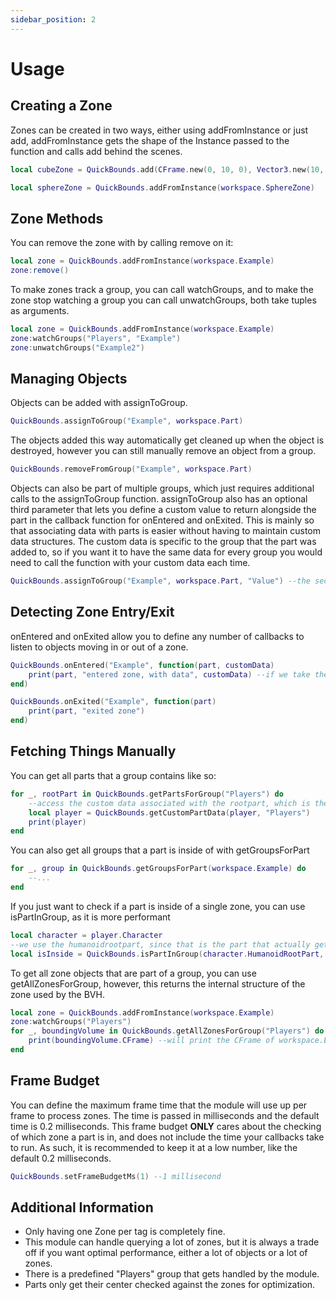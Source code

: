 ```yaml
---
sidebar_position: 2
---
```


# Usage

## Creating a Zone
Zones can be created in two ways, either using addFromInstance or just add, addFromInstance gets the shape of the Instance passed to the function and calls add behind the scenes.

```lua
local cubeZone = QuickBounds.add(CFrame.new(0, 10, 0), Vector3.new(10, 10, 10), "Cube")

local sphereZone = QuickBounds.addFromInstance(workspace.SphereZone)
```

## Zone Methods
You can remove the zone with by calling remove on it:
```lua
local zone = QuickBounds.addFromInstance(workspace.Example)
zone:remove()
```

To make zones track a group, you can call watchGroups, and to make the zone stop watching a group you can call unwatchGroups, both take tuples as arguments.
```lua
local zone = QuickBounds.addFromInstance(workspace.Example)
zone:watchGroups("Players", "Example")
zone:unwatchGroups("Example2")
```

## Managing Objects
Objects can be added with assignToGroup.

```lua
QuickBounds.assignToGroup("Example", workspace.Part)
```

The objects added this way automatically get cleaned up when the object is destroyed, however you can still manually remove an object from a group.

```lua
QuickBounds.removeFromGroup("Example", workspace.Part)
```

Objects can also be part of multiple groups, which just requires additional calls to the assignToGroup function. assignToGroup also has an optional third parameter that lets you define a custom value to return alongside the part in the callback function for onEntered and onExited. This is mainly so that associating data with parts is easier without having to maintain custom data structures. The custom data is specific to the group that the part was added to, so if you want it to have the same data for every group you would need to call the function with your custom data each time.

```lua
QuickBounds.assignToGroup("Example", workspace.Part, "Value") --the second parameter in the callback function will now be "Value" for this part
```

## Detecting Zone Entry/Exit
onEntered and onExited allow you to define any number of callbacks to listen to objects moving in or out of a zone.

```lua
QuickBounds.onEntered("Example", function(part, customData)
    print(part, "entered zone, with data", customData) --if we take the object defined above, this will print "Part entered zone, with data Value"
end)

QuickBounds.onExited("Example", function(part)
    print(part, "exited zone")
end)
```

## Fetching Things Manually
You can get all parts that a group contains like so:

```lua
for _, rootPart in QuickBounds.getPartsForGroup("Players") do
    --access the custom data associated with the rootpart, which is the Player object
    local player = QuickBounds.getCustomPartData(player, "Players")
    print(player)
end
```

You can also get all groups that a part is inside of with getGroupsForPart

```lua
for _, group in QuickBounds.getGroupsForPart(workspace.Example) do
    --...
end
```

If you just want to check if a part is inside of a single zone, you can use isPartInGroup, as it is more performant
```lua
local character = player.Character
--we use the humanoidrootpart, since that is the part that actually gets associated with the Players group
local isInside = QuickBounds.isPartInGroup(character.HumanoidRootPart, "Players")
```

To get all zone objects that are part of a group, you can use getAllZonesForGroup, however, this returns the internal structure of the zone used by the BVH.
```lua
local zone = QuickBounds.addFromInstance(workspace.Example)
zone:watchGroups("Players") 
for _, boundingVolume in QuickBounds.getAllZonesForGroup("Players") do
    print(boundingVolume.CFrame) --will print the CFrame of workspace.Example, check the BoundingVolume type in the API reference for more info on what zoneData holds
end
```

## Frame Budget
You can define the maximum frame time that the module will use up per frame to process zones. The time is passed in milliseconds and the default time is 0.2 milliseconds. This frame budget **ONLY** cares about the checking of which zone a part is in, and does not include the time your callbacks take to run. As such, it is recommended to keep it at a low number, like the default 0.2 milliseconds.

```lua
QuickBounds.setFrameBudgetMs(1) --1 millisecond
```

## Additional Information
- Only having one Zone per tag is completely fine.
- This module can handle querying a lot of zones, but it is always a trade off if you want optimal performance, either a lot of objects or a lot of zones.
- There is a predefined "Players" group that gets handled by the module.
- Parts only get their center checked against the zones for optimization.
